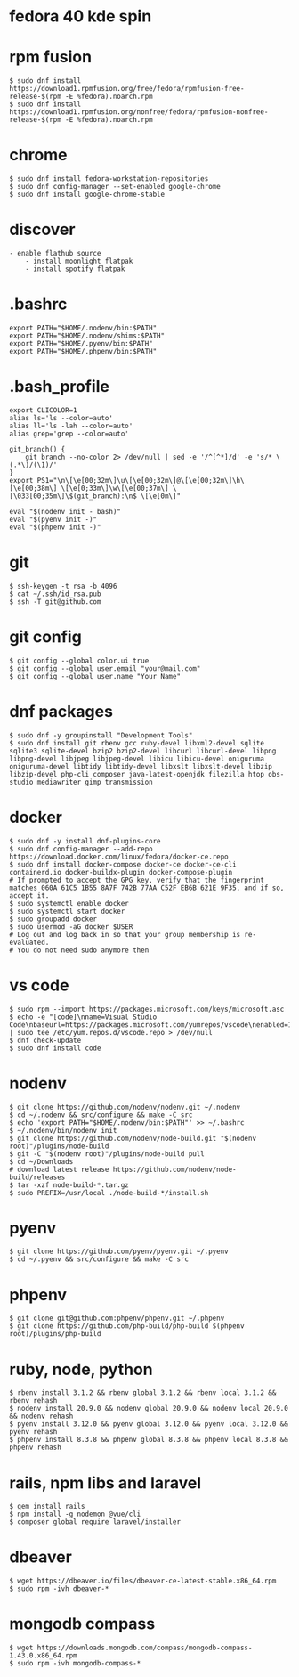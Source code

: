 
# fedora 40 kde spin

# rpm fusion

    $ sudo dnf install https://download1.rpmfusion.org/free/fedora/rpmfusion-free-release-$(rpm -E %fedora).noarch.rpm
    $ sudo dnf install https://download1.rpmfusion.org/nonfree/fedora/rpmfusion-nonfree-release-$(rpm -E %fedora).noarch.rpm

# chrome

    $ sudo dnf install fedora-workstation-repositories
    $ sudo dnf config-manager --set-enabled google-chrome
    $ sudo dnf install google-chrome-stable

# discover

    - enable flathub source
        - install moonlight flatpak
        - install spotify flatpak

# .bashrc

    export PATH="$HOME/.nodenv/bin:$PATH"
    export PATH="$HOME/.nodenv/shims:$PATH"
    export PATH="$HOME/.pyenv/bin:$PATH"
    export PATH="$HOME/.phpenv/bin:$PATH"

# .bash_profile

    export CLICOLOR=1
    alias ls='ls --color=auto'
    alias ll='ls -lah --color=auto'
    alias grep='grep --color=auto'

    git_branch() {
        git branch --no-color 2> /dev/null | sed -e '/^[^*]/d' -e 's/* \(.*\)/(\1)/'
    }
    export PS1="\n\[\e[00;32m\]\u\[\e[00;32m\]@\[\e[00;32m\]\h\[\e[00;38m\] \[\e[0;33m\]\w\[\e[00;37m\] \[\033[00;35m\]\$(git_branch):\n$ \[\e[0m\]"

    eval "$(nodenv init - bash)"
    eval "$(pyenv init -)"
    eval "$(phpenv init -)"

# git

    $ ssh-keygen -t rsa -b 4096
    $ cat ~/.ssh/id_rsa.pub
    $ ssh -T git@github.com

# git config

    $ git config --global color.ui true
    $ git config --global user.email "your@mail.com"
    $ git config --global user.name "Your Name"

# dnf packages

    $ sudo dnf -y groupinstall "Development Tools"
    $ sudo dnf install git rbenv gcc ruby-devel libxml2-devel sqlite sqlite3 sqlite-devel bzip2 bzip2-devel libcurl libcurl-devel libpng libpng-devel libjpeg libjpeg-devel libicu libicu-devel oniguruma oniguruma-devel libtidy libtidy-devel libxslt libxslt-devel libzip libzip-devel php-cli composer java-latest-openjdk filezilla htop obs-studio mediawriter gimp transmission

# docker

    $ sudo dnf -y install dnf-plugins-core
    $ sudo dnf config-manager --add-repo https://download.docker.com/linux/fedora/docker-ce.repo
    $ sudo dnf install docker-compose docker-ce docker-ce-cli containerd.io docker-buildx-plugin docker-compose-plugin
    # If prompted to accept the GPG key, verify that the fingerprint matches 060A 61C5 1B55 8A7F 742B 77AA C52F EB6B 621E 9F35, and if so, accept it.
    $ sudo systemctl enable docker
    $ sudo systemctl start docker
    $ sudo groupadd docker
    $ sudo usermod -aG docker $USER
    # Log out and log back in so that your group membership is re-evaluated.
    # You do not need sudo anymore then

# vs code

    $ sudo rpm --import https://packages.microsoft.com/keys/microsoft.asc
    $ echo -e "[code]\nname=Visual Studio Code\nbaseurl=https://packages.microsoft.com/yumrepos/vscode\nenabled=1\ngpgcheck=1\ngpgkey=https://packages.microsoft.com/keys/microsoft.asc" | sudo tee /etc/yum.repos.d/vscode.repo > /dev/null
    $ dnf check-update
    $ sudo dnf install code

# nodenv

    $ git clone https://github.com/nodenv/nodenv.git ~/.nodenv
    $ cd ~/.nodenv && src/configure && make -C src
    $ echo 'export PATH="$HOME/.nodenv/bin:$PATH"' >> ~/.bashrc
    $ ~/.nodenv/bin/nodenv init
    $ git clone https://github.com/nodenv/node-build.git "$(nodenv root)"/plugins/node-build
    $ git -C "$(nodenv root)"/plugins/node-build pull
    $ cd ~/Downloads
    # download latest release https://github.com/nodenv/node-build/releases
    $ tar -xzf node-build-*.tar.gz
    $ sudo PREFIX=/usr/local ./node-build-*/install.sh

# pyenv

    $ git clone https://github.com/pyenv/pyenv.git ~/.pyenv
    $ cd ~/.pyenv && src/configure && make -C src

# phpenv

    $ git clone git@github.com:phpenv/phpenv.git ~/.phpenv
    $ git clone https://github.com/php-build/php-build $(phpenv root)/plugins/php-build

# ruby, node, python

    $ rbenv install 3.1.2 && rbenv global 3.1.2 && rbenv local 3.1.2 && rbenv rehash
    $ nodenv install 20.9.0 && nodenv global 20.9.0 && nodenv local 20.9.0 && nodenv rehash
    $ pyenv install 3.12.0 && pyenv global 3.12.0 && pyenv local 3.12.0 && pyenv rehash
    $ phpenv install 8.3.8 && phpenv global 8.3.8 && phpenv local 8.3.8 && phpenv rehash

# rails, npm libs and laravel

    $ gem install rails
    $ npm install -g nodemon @vue/cli
    $ composer global require laravel/installer

# dbeaver

    $ wget https://dbeaver.io/files/dbeaver-ce-latest-stable.x86_64.rpm
    $ sudo rpm -ivh dbeaver-*

# mongodb compass

    $ wget https://downloads.mongodb.com/compass/mongodb-compass-1.43.0.x86_64.rpm
    $ sudo rpm -ivh mongodb-compass-*


